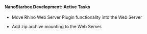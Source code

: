 #### NanoStarbox Development: Active Tasks

* Move Rhino Web Server Plugin functionality into the Web Server

* Add zip archive mounting to the Web Server.
